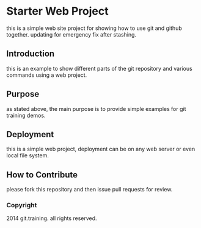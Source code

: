 # Starter Web Project

this is a simple web site project for showing how to use git and github together. updating for emergency fix after stashing.

## Introduction

this is an example to show different parts of the git repository and various commands using a web project.

## Purpose

as stated above, the main purpose is to provide simple examples for git training demos.

## Deployment

this is a simple web project, deployment can be on any web server or even local file system.

## How to Contribute

please fork this repository and then issue pull requests for review.

### Copyright
2014 git.training. all rights reserved.